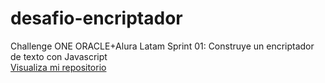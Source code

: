 # desafio-encriptador
Challenge ONE ORACLE+Alura Latam Sprint 01: Construye un encriptador de texto con Javascript</br>
<a href="https://jcarlossu.github.io/desafio-encriptador/">Visualiza mi repositorio</a>
